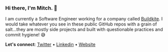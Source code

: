 ### Hi there, I'm Mitch. 👋

I am currently a Software Engineer working for a company called <a href="https://buildkite.com" target="_blank" rel="noopener noreferrer">Buildkite</a>. I would take whatever you see in these public GitHub repos with a grain of salt...they are mostly side projects and built with questionable practices and commit hygiene! 😅

**Let's connect**: [Twitter](https://twitter.com/mitchbne) • [Linkedin](https://www.linkedin.com/in/mitchbne/) • [Website](https://mitchpsmith.com/)
